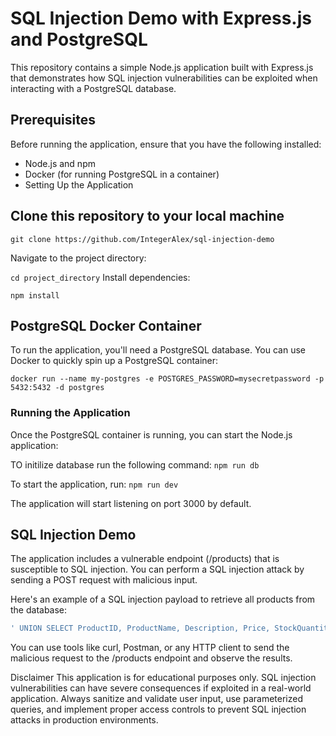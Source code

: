 # SQL Injection Demo with Express.js and PostgreSQL

This repository contains a simple Node.js application built with Express.js that demonstrates how SQL injection vulnerabilities can be exploited when interacting with a PostgreSQL database.

## Prerequisites

Before running the application, ensure that you have the following installed:

- Node.js and npm
- Docker (for running PostgreSQL in a container)
- Setting Up the Application

## Clone this repository to your local machine

`git clone https://github.com/IntegerAlex/sql-injection-demo`

Navigate to the project directory:

`cd project_directory`
Install dependencies:

`npm install`

## PostgreSQL Docker Container

To run the application, you'll need a PostgreSQL database. You can use Docker to quickly spin up a PostgreSQL container:

`docker run --name my-postgres -e POSTGRES_PASSWORD=mysecretpassword -p 5432:5432 -d postgres`

### Running the Application

Once the PostgreSQL container is running, you can start the Node.js application:

TO initilize database run the following command:
`npm run db`

To start the application, run:
`npm run dev`

The application will start listening on port 3000 by default.

## SQL Injection Demo

The application includes a vulnerable endpoint (/products) that is susceptible to SQL injection. You can perform a SQL injection attack by sending a POST request with malicious input.

Here's an example of a SQL injection payload to retrieve all products from the database:

```sql
' UNION SELECT ProductID, ProductName, Description, Price, StockQuantity FROM Products; --
```

You can use tools like curl, Postman, or any HTTP client to send the malicious request to the /products endpoint and observe the results.

Disclaimer
This application is for educational purposes only. SQL injection vulnerabilities can have severe consequences if exploited in a real-world application. Always sanitize and validate user input, use parameterized queries, and implement proper access controls to prevent SQL injection attacks in production environments.